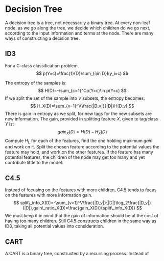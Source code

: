 # Decision Tree

A decision tree is a tree, not necessarily a binary tree. At every non-leaf node, as we go along the tree, we decide which children do we go next, according to the input information and terms at the node. There are many ways of constructing a decision tree.

## ID3

For a C-class classification problem,
$$
p(Y=c)=\frac{1}{D}\sum_{i\in D}I(y_i=c)
$$

The entropy of the samples is:
$$
H(D)=-\sum_{c=1}^Cp(Y=c)\ln p(Y=c)
$$
If we split the set of the sample into $V$ subsets, the entropy becomes:
$$
H_X(D)=\sum_{v=1}^V\frac{|D_v|}{|D|}H(D_v)
$$
There is gain in entropy as we split, for new tags for the new subsets are new information. The gain, provided in splitting feature $X$, given to tag/class $Y$ is:
$$
gain_X(D)=H(D)-H_X(D)
$$
Compute $H_L$ for each of the features, find the one holding maximum $gain$ and work on it. Split the chosen feature according to the potential values the feature may hold, and work on the other features. If the feature has many potential features, the children of the node may get too many and yet contribute little to the model.

## C4.5

Instead of focusing on the features with more children, C4.5 tends to focus on the features with more information gain.
$$
split\_info_X(D)=-\sum_{v=1}^V\frac{|D_v|}{|D|}\log_2\frac{|D_v|}{|D|},gain\_ratio_X(D)=\frac{gain_X(D)}{split\_info_X(D)}
$$
We must keep it in mind that the gain of information should be at the cost of having too many children. Still C4.5 constructs children in the same way as ID3, taking all potential values into consideration.

## CART

A CART is a binary tree, constructed by a recursing process. Instead of 